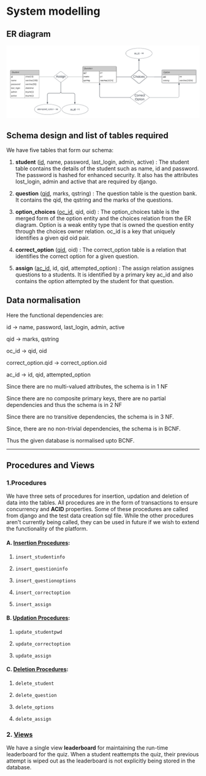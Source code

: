 # System modelling

## ER diagram

<img title="" src="img/er.png" alt="" width="700">

## Schema design and list of tables required

We have five tables that form our schema:

1. **student** (<u>id</u>, name, password, last_login, admin, active) : The student table contains the details of the student such as name, id and password. The password is hashed for enhanced security. It also has the attributes lost_login, admin and active that are required by django.

2. **question** (<u>qid</u>, marks, qstring) : The question table is the question bank. It contains the qid, the qstring and the marks of the questions. 

3. **option_choices** (<u>oc_id</u>, qid, oid) : The option_choices table is the merged form of the option entity and the choices relation from the ER diagram. Option is a weak entity type that is owned the question entity through the choices owner relation. oc_id is a key that uniquely identifies a given qid oid pair. 

4. **correct_option** (<u>qid</u>, oid) : The correct_option table is a relation that identifies the correct option for a given question. 

5. **assign** (<u>ac_id</u>, id, qid, attempted_option) : The assign relation assignes questions  to a students. It is identified by a primary key ac_id and also contains the option attempted by the student for that question.

## Data normalisation

Here the functional dependencies are:

id -> name, password, last_login, admin, active

qid -> marks, qstring

oc_id -> qid, oid

correct_option.qid -> correct_option.oid

ac_id -> id, qid, attempted_option

Since there are no multi-valued attributes, the schema is in 1 NF

Since there are no composite primary keys, there are no partial dependencies and thus the schema is in 2 NF

Since there are no transitive dependencies, the schema is in 3 NF.

Since, there are no non-trivial dependencies, the schema is in BCNF.

Thus the given database is normalised upto BCNF.

---

## Procedures and Views

### 1.Procedures

We have three sets of procedures for insertion, updation and deletion of data into the tables. All procedures are in the form of transactions to ensure concurrency and **ACID** properties. Some of these procedures are called from django and the test data creation sql file. While the other procedures aren't currently being called, they can be used in future if we wish to extend the functionality of the platform.

#### A. [Insertion Procedures](../database/insertion_procedures.sql):

1. `insert_studentinfo`

2. `insert_questioninfo`

3. `insert_questionoptions`

4. `insert_correctoption`

5. `insert_assign`

#### B. [Updation Procedures](../database/updation_procedures.sql):

1. `update_studentpwd`

2. `update_correctoption`

3. `update_assign`

#### C. [Deletion Procedures](../database/deletion_procedures.sql):

1. `delete_student`

2. `delete_question`

3. `delete_options`

4. `delete_assign`

### 2. [Views](../database/view_creation.sql)

We have a single view **leaderboard** for maintaining the run-time leaderboard for the quiz. When a student reattempts the quiz, their previous attempt is wiped out as the leaderboard is not explicitly being stored in the database.
